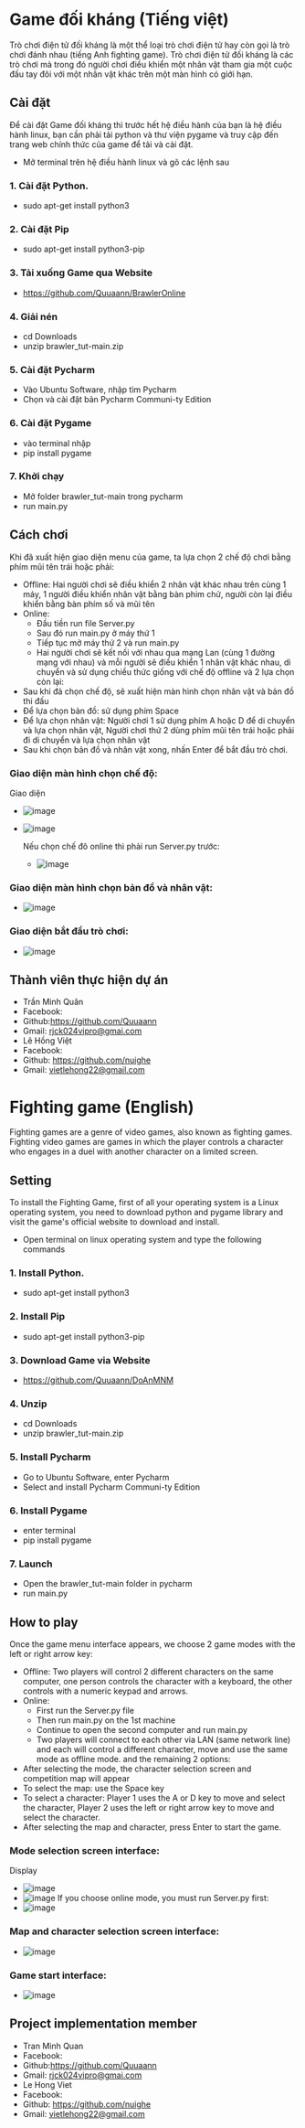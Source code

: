 # Game đối kháng (Tiếng việt)
Trò chơi điện tử đối kháng là một thể loại trò chơi điện tử hay còn gọi là trò chơi đánh nhau (tiếng Anh fighting game). Trò chơi điện tử đối kháng là các trò chơi mà trong đó người chơi điều khiển một nhân vật tham gia một cuộc đấu tay đôi với một nhân vật khác trên một màn hình có giới hạn.
## Cài đặt
Để cài đặt Game đối kháng thì trước hết hệ điều hành của bạn là hệ điều hành linux, bạn cần phải tải python và thư viện pygame và truy cập đến trang web chính thức của game để tải và cài đặt.
  - Mở terminal trên hệ điều hành linux và gõ các lệnh sau
  ### 1. Cài đặt Python.
  - sudo apt-get install python3
  ### 2. Cài đặt Pip
  - sudo apt-get install python3-pip
  ### 3. Tải xuống Game qua Website
  - https://github.com/Quuaann/BrawlerOnline
  ### 4. Giải nén
  - cd Downloads
  - unzip brawler_tut-main.zip
  ### 5. Cài đặt Pycharm
  - Vào Ubuntu Software, nhập tìm Pycharm
  - Chọn và cài đặt bản Pycharm Communi-ty Edition
  ### 6. Cài đặt Pygame
  - vào terminal nhập
  - pip install pygame
  ### 7. Khởi chạy 
  - Mở folder brawler_tut-main trong pycharm
  - run main.py
## Cách chơi
Khi đã xuất hiện giao diện menu của game, ta lựa chọn 2 chế độ chơi bằng phím mũi tên trái hoặc phải:
- Offline: Hai người chơi sẽ điều khiển 2 nhân vật khác nhau trên cùng 1 máy, 1 người điều khiển nhân vật bằng bàn phim chử, người còn lại điều khiển bằng bàn phím số và mũi tên
- Online:
  + Đầu tiền run file Server.py
  + Sau đó run main.py ở máy thứ 1
  + Tiếp tục mở máy thứ 2 và run main.py
  + Hai người chơi sẽ kết nối với nhau qua mạng Lan (cùng 1 đường mạng với nhau) và mỗi người sẽ điều khiển 1 nhân vật khác nhau, di chuyển và sử dụng chiều thức giống với chế độ offline
và 2 lựa chọn còn lại:
- Sau khi đả chọn chế độ, sẽ xuất hiện màn hình chọn nhân vật và bản đồ thi đấu
- Để lựa chọn bản đồ: sử dụng phím Space
- Để lựa chọn nhân vật: Người chơi 1 sử dụng phím A hoặc D để di chuyển và lựa chọn nhân vật, Người chơi thứ 2 dùng phím mũi tên trái hoặc phải đi di chuyển và lựa chọn nhân vật
- Sau khi chọn bản đồ và nhân vật xong, nhấn Enter để bắt đầu trò chơi.
### Giao diện màn hình chọn chế độ:
Giao diện 
- ![image](https://github.com/Quuaann/BrawlerOnline/blob/main/image/online.png)
- ![image](https://github.com/Quuaann/BrawlerOnline/blob/main/image/offline.png)
  
  Nếu chọn chế đô online thì phải run Server.py trước:
  - ![image](https://github.com/Quuaann/BrawlerOnline/blob/main/image/server.png)
### Giao diện màn hình chọn bản đồ và nhân vật:
- ![image](https://github.com/Quuaann/BrawlerOnline/blob/main/image/manhinh.png)
### Giao diện bắt đầu trò chơi:
- ![image](https://github.com/Quuaann/BrawlerOnline/blob/main/image/batdau.png)
## Thành viên thực hiện dự án
- Trần Minh Quân
- Facebook: 
- Github:https://github.com/Quuaann
- Gmail: rjck024vipro@gmai.com
- Lê Hồng Việt
- Facebook: 
- Github: https://github.com/nuighe
- Gmail: vietlehong22@gmail.com

# Fighting game (English)
Fighting games are a genre of video games, also known as fighting games. Fighting video games are games in which the player controls a character who engages in a duel with another character on a limited screen.
## Setting
To install the Fighting Game, first of all your operating system is a Linux operating system, you need to download python and pygame library and visit the game's official website to download and install.
   - Open terminal on linux operating system and type the following commands
   ### 1. Install Python.
   - sudo apt-get install python3
   ### 2. Install Pip
   - sudo apt-get install python3-pip
   ### 3. Download Game via Website
   - https://github.com/Quuaann/DoAnMNM
   ### 4. Unzip
   - cd Downloads
   - unzip brawler_tut-main.zip
### 5. Install Pycharm
   - Go to Ubuntu Software, enter Pycharm
   - Select and install Pycharm Communi-ty Edition
   ### 6. Install Pygame
   - enter terminal
   - pip install pygame
   ### 7. Launch
   - Open the brawler_tut-main folder in pycharm
   - run main.py
## How to play
Once the game menu interface appears, we choose 2 game modes with the left or right arrow key:
- Offline: Two players will control 2 different characters on the same computer, one person controls the character with a keyboard, the other controls with a numeric keypad and arrows.
- Online:
   + First run the Server.py file
   + Then run main.py on the 1st machine
   + Continue to open the second computer and run main.py
   + Two players will connect to each other via LAN (same network line) and each will control a different character, move and use the same mode as offline mode.
and the remaining 2 options:
- After selecting the mode, the character selection screen and competition map will appear
- To select the map: use the Space key
- To select a character: Player 1 uses the A or D key to move and select the character, Player 2 uses the left or right arrow key to move and select the character.
- After selecting the map and character, press Enter to start the game.
### Mode selection screen interface:
Display
- ![image](https://github.com/Quuaann/BrawlerOnline/blob/main/image/online.png)
- ![image](https://github.com/Quuaann/BrawlerOnline/blob/main/image/offline.png)
If you choose online mode, you must run Server.py first:
- ![image](https://github.com/Quuaann/BrawlerOnline/blob/main/image/server.png)
### Map and character selection screen interface:
- ![image](https://github.com/Quuaann/BrawlerOnline/blob/main/image/manhinh.png)
### Game start interface:
- ![image](https://github.com/Quuaann/BrawlerOnline/blob/main/image/batdau.png)
## Project implementation member
- Tran Minh Quan
- Facebook:
- Github:https://github.com/Quuaann
- Gmail: rjck024vipro@gmai.com
- Le Hong Viet
- Facebook:
- Github: https://github.com/nuighe
- Gmail: vietlehong22@gmail.com
